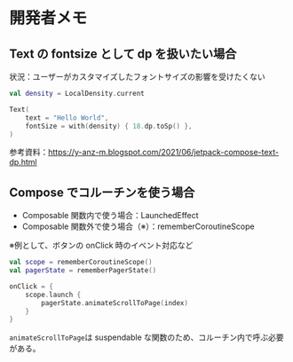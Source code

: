 # 開発者メモ

## Text の fontsize として dp を扱いたい場合

状況：ユーザーがカスタマイズしたフォントサイズの影響を受けたくない

```kotlin
val density = LocalDensity.current

Text(
    text = "Hello World",
    fontSize = with(density) { 18.dp.toSp() },
) 
```

参考資料：https://y-anz-m.blogspot.com/2021/06/jetpack-compose-text-dp.html

## Compose でコルーチンを使う場合

- Composable 関数内で使う場合：LaunchedEffect
- Composable 関数外で使う場合（※）：rememberCoroutineScope

※例として、ボタンの onClick 時のイベント対応など

```kotlin
val scope = rememberCoroutineScope()
val pagerState = rememberPagerState()

onClick = {
    scope.launch {
        pagerState.animateScrollToPage(index)
    }
}
```

`animateScrollToPage`は suspendable な関数のため、コルーチン内で呼ぶ必要がある。
